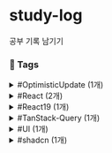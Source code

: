 # study-log
공부 기록 남기기

<!-- TAGS_START -->

### 📌 Tags

<details>
<summary>#OptimisticUpdate (1개)</summary>

- [20](2025/05/20.md) 낙관적 업데이트를 위한 리액트 hook
</details>

<details>
<summary>#React (2개)</summary>

- [19](2025/05/19.md) 🛠️ shadcn 검색 Input + Popover 연동 이슈 발생
- [20](2025/05/20.md) 낙관적 업데이트를 위한 리액트 hook
</details>

<details>
<summary>#React19 (1개)</summary>

- [20](2025/05/20.md) 낙관적 업데이트를 위한 리액트 hook
</details>

<details>
<summary>#TanStack-Query (1개)</summary>

- [19-1](2025/05/19-1.md) TanStack Query를 사용하기 적절한 상황은?
</details>

<details>
<summary>#UI (1개)</summary>

- [19](2025/05/19.md) 🛠️ shadcn 검색 Input + Popover 연동 이슈 발생
</details>

<details>
<summary>#shadcn (1개)</summary>

- [19](2025/05/19.md) 🛠️ shadcn 검색 Input + Popover 연동 이슈 발생
</details>


<!-- TAGS_END -->